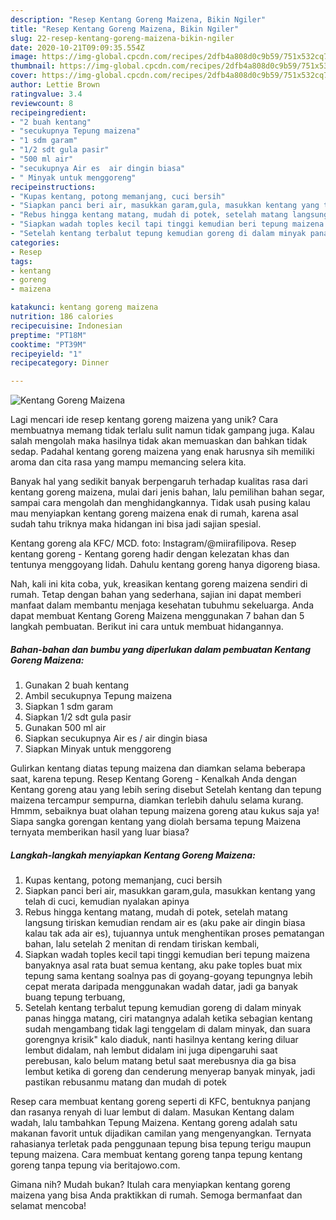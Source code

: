 ```yaml
---
description: "Resep Kentang Goreng Maizena, Bikin Ngiler"
title: "Resep Kentang Goreng Maizena, Bikin Ngiler"
slug: 22-resep-kentang-goreng-maizena-bikin-ngiler
date: 2020-10-21T09:09:35.554Z
image: https://img-global.cpcdn.com/recipes/2dfb4a808d0c9b59/751x532cq70/kentang-goreng-maizena-foto-resep-utama.jpg
thumbnail: https://img-global.cpcdn.com/recipes/2dfb4a808d0c9b59/751x532cq70/kentang-goreng-maizena-foto-resep-utama.jpg
cover: https://img-global.cpcdn.com/recipes/2dfb4a808d0c9b59/751x532cq70/kentang-goreng-maizena-foto-resep-utama.jpg
author: Lettie Brown
ratingvalue: 3.4
reviewcount: 8
recipeingredient:
- "2 buah kentang"
- "secukupnya Tepung maizena"
- "1 sdm garam"
- "1/2 sdt gula pasir"
- "500 ml air"
- "secukupnya Air es  air dingin biasa"
- " Minyak untuk menggoreng"
recipeinstructions:
- "Kupas kentang, potong memanjang, cuci bersih"
- "Siapkan panci beri air, masukkan garam,gula, masukkan kentang yang telah di cuci, kemudian nyalakan apinya"
- "Rebus hingga kentang matang, mudah di potek, setelah matang langsung tiriskan kemudian rendam air es (aku pake air dingin biasa kalau tak ada air es), tujuannya untuk menghentikan proses pematangan bahan, lalu setelah 2 menitan di rendam tiriskan kembali,"
- "Siapkan wadah toples kecil tapi tinggi kemudian beri tepung maizena banyaknya asal rata buat semua kentang, aku pake toples buat mix tepung sama kentang soalnya pas di goyang-goyang tepungnya lebih cepat merata daripada menggunakan wadah datar, jadi ga banyak buang tepung terbuang,"
- "Setelah kentang terbalut tepung kemudian goreng di dalam minyak panas hingga matang, ciri matangnya adalah ketika sebagian kentang sudah mengambang tidak lagi tenggelam di dalam minyak, dan suara gorengnya krisik&#34; kalo diaduk, nanti hasilnya kentang kering diluar lembut didalam, nah lembut didalam ini juga dipengaruhi saat perebusan, kalo belum matang betul saat merebusnya dia ga bisa lembut ketika di goreng dan cenderung menyerap banyak minyak, jadi pastikan rebusanmu matang dan mudah di potek"
categories:
- Resep
tags:
- kentang
- goreng
- maizena

katakunci: kentang goreng maizena 
nutrition: 186 calories
recipecuisine: Indonesian
preptime: "PT18M"
cooktime: "PT39M"
recipeyield: "1"
recipecategory: Dinner

---
```



![Kentang Goreng Maizena](https://img-global.cpcdn.com/recipes/2dfb4a808d0c9b59/751x532cq70/kentang-goreng-maizena-foto-resep-utama.jpg)

Lagi mencari ide resep kentang goreng maizena yang unik? Cara membuatnya memang tidak terlalu sulit namun tidak gampang juga. Kalau salah mengolah maka hasilnya tidak akan memuaskan dan bahkan tidak sedap. Padahal kentang goreng maizena yang enak harusnya sih memiliki aroma dan cita rasa yang mampu memancing selera kita.

Banyak hal yang sedikit banyak berpengaruh terhadap kualitas rasa dari kentang goreng maizena, mulai dari jenis bahan, lalu pemilihan bahan segar, sampai cara mengolah dan menghidangkannya. Tidak usah pusing kalau mau menyiapkan kentang goreng maizena enak di rumah, karena asal sudah tahu triknya maka hidangan ini bisa jadi sajian spesial.

Kentang goreng ala KFC/ MCD. foto: Instagram/@miirafilipova. Resep kentang goreng - Kentang goreng hadir dengan kelezatan khas dan tentunya menggoyang lidah. Dahulu kentang goreng hanya digoreng biasa.


Nah, kali ini kita coba, yuk, kreasikan kentang goreng maizena sendiri di rumah. Tetap dengan bahan yang sederhana, sajian ini dapat memberi manfaat dalam membantu menjaga kesehatan tubuhmu sekeluarga. Anda dapat membuat Kentang Goreng Maizena menggunakan 7 bahan dan 5 langkah pembuatan. Berikut ini cara untuk membuat hidangannya.

<!--inarticleads1-->

##### Bahan-bahan dan bumbu yang diperlukan dalam pembuatan Kentang Goreng Maizena:

1. Gunakan 2 buah kentang
1. Ambil secukupnya Tepung maizena
1. Siapkan 1 sdm garam
1. Siapkan 1/2 sdt gula pasir
1. Gunakan 500 ml air
1. Siapkan secukupnya Air es / air dingin biasa
1. Siapkan  Minyak untuk menggoreng


Gulirkan kentang diatas tepung maizena dan diamkan selama beberapa saat, karena tepung. Resep Kentang Goreng - Kenalkah Anda dengan Kentang goreng atau yang lebih sering disebut Setelah kentang dan tepung maizena tercampur sempurna, diamkan terlebih dahulu selama kurang. Hmmm, sebaiknya buat olahan tepung maizena goreng atau kukus saja ya! Siapa sangka gorengan kentang yang diolah bersama tepung Maizena ternyata memberikan hasil yang luar biasa? 

<!--inarticleads2-->

##### Langkah-langkah menyiapkan Kentang Goreng Maizena:

1. Kupas kentang, potong memanjang, cuci bersih
1. Siapkan panci beri air, masukkan garam,gula, masukkan kentang yang telah di cuci, kemudian nyalakan apinya
1. Rebus hingga kentang matang, mudah di potek, setelah matang langsung tiriskan kemudian rendam air es (aku pake air dingin biasa kalau tak ada air es), tujuannya untuk menghentikan proses pematangan bahan, lalu setelah 2 menitan di rendam tiriskan kembali,
1. Siapkan wadah toples kecil tapi tinggi kemudian beri tepung maizena banyaknya asal rata buat semua kentang, aku pake toples buat mix tepung sama kentang soalnya pas di goyang-goyang tepungnya lebih cepat merata daripada menggunakan wadah datar, jadi ga banyak buang tepung terbuang,
1. Setelah kentang terbalut tepung kemudian goreng di dalam minyak panas hingga matang, ciri matangnya adalah ketika sebagian kentang sudah mengambang tidak lagi tenggelam di dalam minyak, dan suara gorengnya krisik&#34; kalo diaduk, nanti hasilnya kentang kering diluar lembut didalam, nah lembut didalam ini juga dipengaruhi saat perebusan, kalo belum matang betul saat merebusnya dia ga bisa lembut ketika di goreng dan cenderung menyerap banyak minyak, jadi pastikan rebusanmu matang dan mudah di potek


Resep cara membuat kentang goreng seperti di KFC, bentuknya panjang dan rasanya renyah di luar lembut di dalam. Masukan Kentang dalam wadah, lalu tambahkan Tepung Maizena. Kentang goreng adalah satu makanan favorit untuk dijadikan camilan yang mengenyangkan. Ternyata rahasianya terletak pada penggunaan tepung bisa tepung terigu maupun tepung maizena. Cara membuat kentang goreng tanpa tepung kentang goreng tanpa tepung via beritajowo.com. 

Gimana nih? Mudah bukan? Itulah cara menyiapkan kentang goreng maizena yang bisa Anda praktikkan di rumah. Semoga bermanfaat dan selamat mencoba!
